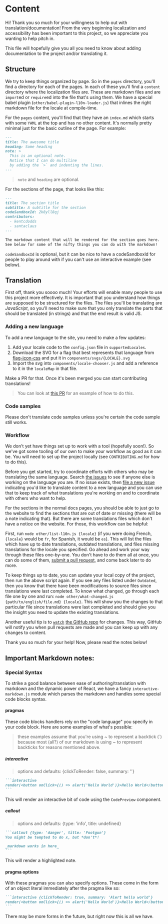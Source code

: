 # Content

Hi! Thank you so much for your willingness to help out with
translation/documentation! From the very beginning localization and
accessibility has been important to this project, so we appreciate you wanting
to help pitch in.

This file will hopefully give you all you need to know about adding
documentation to the project and/or translating it.

## Structure

We try to keep things organized by page. So in the `pages` directory, you'll
find a directory for each of the pages. In each of these you'll find a
`content` directory where the localization files are. These are markdown files
and are `import`ed or `require`ed into the file that's using them. We have a
special babel plugin (`other/babel-plugin-l10n-loader.js`) that inlines the
right markdown file for the locale at compile-time.

For the `pages` content, you'll find that they have an `index.md` which starts
with some `YAML` at the top and has no other content. It's normally pretty
minimal just for the basic outline of the page. For example:

```md
---
title: The awesome title
heading: Some heading
note: >
  This is an optional note.
  Notice that I can do multiline
  by adding the `>` and indenting the lines.
---
```

> `note` and `heading` are optional.

For the sections of the page, that looks like this:

```md
---
title: The section title
subtitle: A subtitle for the section
codeSandboxId: 2k8yll8qj
contributors:
  - kentcdodds
  - santaclaus
---

The markdown content that will be rendered for the section goes here.
See below for some of the nifty things you can do with the markdown!
```

`codeSandboxId` is optional, but it can be nice to have a codeSandboxId for
people to play around with if you can't use an interactive example (see below).

## Translation

First off, thank you soooo much! Your efforts will enable many people to use
this project more effectively. It is important that you understand how things
are supposed to be structured for the files. The files you'll be translating
are *JavaScript*, so you'll need to make sure that you only translate the parts
that should be translated (in strings) and that the end result is valid JS.

### Adding a new language

To add a new language to the site, you need to make a few updates:

1. Add your locale code to the `config.json` file in `supportedLocales`.
2. Download the SVG for a flag that best represents that language from
   [flag-icon-css](https://github.com/lipis/flag-icon-css/tree/master/flags/4x3)
   and put it in `components/svgs/{LOCALE}.svg`
3. Import the svg into `components/locale-chooser.js` and add a reference to it
   in the `localeMap` in that file.

Make a PR for that. Once it's been merged you can start contributing
translations!

> You can look at [this PR](https://github.com/kentcdodds/glamorous-website/pull/259/files)
> for an example of how to do this.

### Code samples

Please don't translate code samples unless you're certain the code sample still
works.

### Workflow

We don't yet have things set up to work with a tool (hopefully soon!).
So we've got some tooling of our own to make your workflow as good
as it can be. You will need to set up the project locally (see `CONTRIBUTING.md`
for how to do this).

Before you get started, try to coordinate efforts with others who may be
translating the same language. Search
[the issues](https://github.com/kentcdodds/glamorous-website/issues) to see if
anyone else is working on the language you are. If no issue exists, then
[file a new issue](https://github.com/kentcdodds/glamorous-website/issues/new)
indicating you'd like to translate content to a new language and you can use
that to keep track of what translations you're working on and to coordinate with
others who want to help.

For the sections in the normal docs pages, you should be able to just go to the
website to find the sections that are out of date or missing (there will be a
note indicating that). But there are some translations files which don't have
a notice on the website. For those, this workflow can be helpful:

First, run `node other/list-l10n.js {locale}` (if you were doing French,
`{locale}` would be `fr`, for Spanish, it would be `es`). This will list the
files which have up to date translations, outdated translations, and files
missing translations for the locale you specified. Go ahead and work your way
through these files one-by-one. You don't have to do them all at once, you can
do some of them, [submit a pull request](http://makeapullrequest.com), and come
back later to do more.

To keep things up to date, you can update your local copy of the project, then
run the above script again. If you see any files listed under `Outdated`, then
you know that there have been modifications to source files since translations
were last completed. To know what changed, go through each file one by one and
run: `node other/what-changed.js {path/to/english/file.md} {locale}`. This will
show you the changes to that particular file since translations were last
completed and should give you the insight you need to update the existing
translations.

Another useful tip is to
[`watch`](https://help.github.com/articles/watching-repositories/)
[the GitHub repo](https://github.com/kentcdodds/glamorous-website)
for changes. This way, GitHub will notify you when pull requests are made
and you can keep up with any changes to content.

Thank you so much for your help! Now, please read the notes below!

## Important Markdown notes:

### Special Syntax

To strike a good balance between ease of authoring/translation with markdown
and the dynamic power of React, we have a fancy `interactive-markdown.js`
module which parses the markdown and handles some special code blocks syntax.

#### pragmas

These code blocks handlers rely on the "code language" you specify in your
code block. Here are some examples of what's possible:

> these examples assume that you're using ~ to represent a backtick (\`)
> because most (all?) of our markdown is using ~ to represent backticks
> for reasons mentioned above.

##### interactive

> options and defaults: {clickToRender: false, summary: ''}

````md
```interactive
render(<button onClick={() => alert('Hello World')}>Hello World</button>)
```
````

This will render an interactive bit of code using the `CodePreview` component.

##### callout

> options and defaults: {type: 'info', title: undefined}

````md
```callout {type: 'danger', title: 'Footgun'}
You might be tempted to do x, but *don't*!

_markdown works in here_
```
````

This will render a highlighted note.

#### pragma options

With these pragmas you can also specify options. These come in the form of an
object literal immediately after the pragma like so:

````md
```interactive {clickToRender: true, summary: 'Alert hello world'}
render(<button onClick={() => alert('Hello World')}>Hello World</button>)
```
````

There may be more forms in the future, but right now this is all we have.
